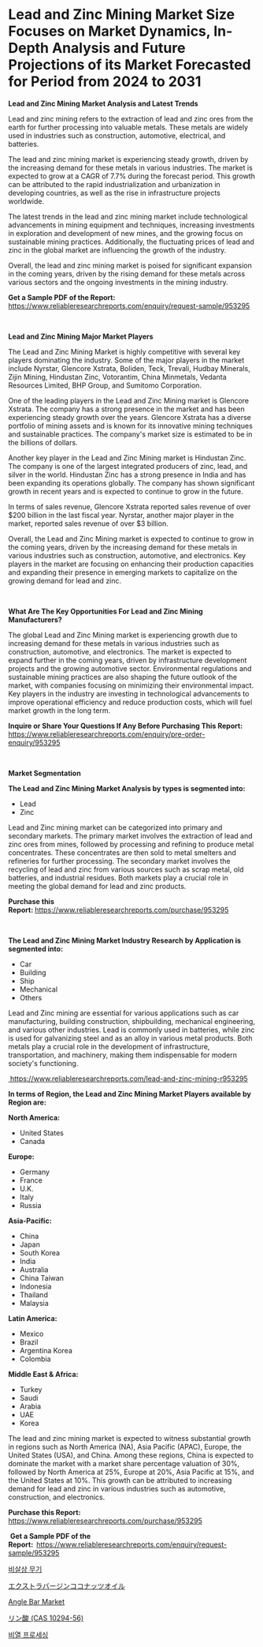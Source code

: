 <p><h1>Lead and Zinc Mining Market Size Focuses on Market Dynamics, In-Depth Analysis and Future Projections of its Market Forecasted for Period from 2024 to 2031</h1></p><p><strong>Lead and Zinc Mining Market Analysis and Latest Trends</strong></p>
<p><p>Lead and zinc mining refers to the extraction of lead and zinc ores from the earth for further processing into valuable metals. These metals are widely used in industries such as construction, automotive, electrical, and batteries.</p><p>The lead and zinc mining market is experiencing steady growth, driven by the increasing demand for these metals in various industries. The market is expected to grow at a CAGR of 7.7% during the forecast period. This growth can be attributed to the rapid industrialization and urbanization in developing countries, as well as the rise in infrastructure projects worldwide.</p><p>The latest trends in the lead and zinc mining market include technological advancements in mining equipment and techniques, increasing investments in exploration and development of new mines, and the growing focus on sustainable mining practices. Additionally, the fluctuating prices of lead and zinc in the global market are influencing the growth of the industry.</p><p>Overall, the lead and zinc mining market is poised for significant expansion in the coming years, driven by the rising demand for these metals across various sectors and the ongoing investments in the mining industry.</p></p>
<p><strong>Get a Sample PDF of the Report:&nbsp;</strong> <a href="https://www.reliableresearchreports.com/enquiry/request-sample/953295">https://www.reliableresearchreports.com/enquiry/request-sample/953295</a></p>
<p>&nbsp;</p>
<p><strong>Lead and Zinc Mining Major Market Players</strong></p>
<p><p>The Lead and Zinc Mining Market is highly competitive with several key players dominating the industry. Some of the major players in the market include Nyrstar, Glencore Xstrata, Boliden, Teck, Trevali, Hudbay Minerals, Zijin Mining, Hindustan Zinc, Votorantim, China Minmetals, Vedanta Resources Limited, BHP Group, and Sumitomo Corporation.</p><p>One of the leading players in the Lead and Zinc Mining market is Glencore Xstrata. The company has a strong presence in the market and has been experiencing steady growth over the years. Glencore Xstrata has a diverse portfolio of mining assets and is known for its innovative mining techniques and sustainable practices. The company's market size is estimated to be in the billions of dollars.</p><p>Another key player in the Lead and Zinc Mining market is Hindustan Zinc. The company is one of the largest integrated producers of zinc, lead, and silver in the world. Hindustan Zinc has a strong presence in India and has been expanding its operations globally. The company has shown significant growth in recent years and is expected to continue to grow in the future.</p><p>In terms of sales revenue, Glencore Xstrata reported sales revenue of over $200 billion in the last fiscal year. Nyrstar, another major player in the market, reported sales revenue of over $3 billion.</p><p>Overall, the Lead and Zinc Mining market is expected to continue to grow in the coming years, driven by the increasing demand for these metals in various industries such as construction, automotive, and electronics. Key players in the market are focusing on enhancing their production capacities and expanding their presence in emerging markets to capitalize on the growing demand for lead and zinc.</p></p>
<p>&nbsp;</p>
<p><strong>What Are The Key Opportunities For Lead and Zinc Mining Manufacturers?</strong></p>
<p><p>The global Lead and Zinc Mining market is experiencing growth due to increasing demand for these metals in various industries such as construction, automotive, and electronics. The market is expected to expand further in the coming years, driven by infrastructure development projects and the growing automotive sector. Environmental regulations and sustainable mining practices are also shaping the future outlook of the market, with companies focusing on minimizing their environmental impact. Key players in the industry are investing in technological advancements to improve operational efficiency and reduce production costs, which will fuel market growth in the long term.</p></p>
<p><strong>Inquire or Share Your Questions If Any Before Purchasing This Report:</strong> <a href="https://www.reliableresearchreports.com/enquiry/pre-order-enquiry/953295">https://www.reliableresearchreports.com/enquiry/pre-order-enquiry/953295</a></p>
<p>&nbsp;</p>
<p><strong>Market Segmentation</strong></p>
<p><strong>The Lead and Zinc Mining Market Analysis by types is segmented into:</strong></p>
<p><ul><li>Lead</li><li>Zinc</li></ul></p>
<p><p>Lead and Zinc mining market can be categorized into primary and secondary markets. The primary market involves the extraction of lead and zinc ores from mines, followed by processing and refining to produce metal concentrates. These concentrates are then sold to metal smelters and refineries for further processing. The secondary market involves the recycling of lead and zinc from various sources such as scrap metal, old batteries, and industrial residues. Both markets play a crucial role in meeting the global demand for lead and zinc products.</p></p>
<p><strong>Purchase this Report:&nbsp;</strong><a href="https://www.reliableresearchreports.com/purchase/953295">https://www.reliableresearchreports.com/purchase/953295</a></p>
<p>&nbsp;</p>
<p><strong>The Lead and Zinc Mining Market Industry Research by Application is segmented into:</strong></p>
<p><ul><li>Car</li><li>Building</li><li>Ship</li><li>Mechanical</li><li>Others</li></ul></p>
<p><p>Lead and Zinc mining are essential for various applications such as car manufacturing, building construction, shipbuilding, mechanical engineering, and various other industries. Lead is commonly used in batteries, while zinc is used for galvanizing steel and as an alloy in various metal products. Both metals play a crucial role in the development of infrastructure, transportation, and machinery, making them indispensable for modern society's functioning.</p></p>
<p><a href="https://www.reliableresearchreports.com/lead-and-zinc-mining-r953295">&nbsp;https://www.reliableresearchreports.com/lead-and-zinc-mining-r953295</a></p>
<p><strong>In terms of Region, the Lead and Zinc Mining Market Players available by Region are:</strong></p>
<p>
    <p> <strong> North America: </strong>
        <ul>
            <li>United States</li>
            <li>Canada</li>
        </ul>
        </p> 
    <p> <strong> Europe: </strong>
        <ul>
            <li>Germany</li>
            <li>France</li>
            <li>U.K.</li>
            <li>Italy</li>
            <li>Russia</li>
        </ul>
        </p> 
    <p> <strong> Asia-Pacific: </strong>
        <ul>
            <li>China</li>
            <li>Japan</li>
            <li>South Korea</li>
            <li>India</li>
            <li>Australia</li>
            <li>China Taiwan</li>
            <li>Indonesia</li>
            <li>Thailand</li>
            <li>Malaysia</li>
        </ul>
        </p> 
    <p> <strong> Latin America: </strong>
        <ul>
            <li>Mexico</li>
            <li>Brazil</li>
            <li>Argentina Korea</li>
            <li>Colombia</li>
        </ul>
        </p> 
    <p> <strong> Middle East & Africa: </strong>
        <ul>
            <li>Turkey</li>
            <li>Saudi</li>
            <li>Arabia</li>
            <li>UAE</li>
            <li>Korea</li>
        </ul>
    </p>
    </p>
<p><p>The lead and zinc mining market is expected to witness substantial growth in regions such as North America (NA), Asia Pacific (APAC), Europe, the United States (USA), and China. Among these regions, China is expected to dominate the market with a market share percentage valuation of 30%, followed by North America at 25%, Europe at 20%, Asia Pacific at 15%, and the United States at 10%. This growth can be attributed to increasing demand for lead and zinc in various industries such as automotive, construction, and electronics.</p></p>
<p><strong>Purchase this Report: </strong><a href="https://www.reliableresearchreports.com/purchase/953295">https://www.reliableresearchreports.com/purchase/953295</a></p>
<p>&nbsp;<strong>Get a Sample PDF of the Report:&nbsp;&nbsp;</strong><a href="https://www.reliableresearchreports.com/enquiry/request-sample/953295">https://www.reliableresearchreports.com/enquiry/request-sample/953295</a></p>
<p><strong></strong></p>
<p><p><a href="https://medium.com/@hasem1093_88994/%EB%B9%84%EC%B9%98%EB%AA%85-%EB%AC%B4%EA%B8%B0-%EC%8B%9C%EC%9E%A5-%EA%B7%9C%EB%AA%A8-%EC%A0%90%EC%9C%A0%EC%9C%A8-%EB%B0%8F-%ED%8A%B8%EB%A0%8C%EB%93%9C-%EB%B6%84%EC%84%9D-%EB%B3%B4%EA%B3%A0%EC%84%9C-%EC%A0%9C%ED%92%88%EB%B3%84-%EC%A7%81%EC%A0%91-%EC%A0%91%EC%B4%89-%EB%AC%B4%EA%B8%B0-%EC%A7%80%ED%96%A5%EC%84%B1-%EC%97%90%EB%84%88%EC%A7%80-%EB%AC%B4%EA%B8%B0-%EA%B7%B8%EB%A6%AC%EA%B3%A0-%EC%84%B8%EA%B7%B8%EB%A8%BC%ED%8A%B8-%EC%98%88%EC%B8%A1-2024%EB%85%84-2031%EB%85%84-3008dd6c7da5">비살상 무기</a></p><p><a href="https://medium.com/@diegoskiles2023/%E3%82%A8%E3%82%AF%E3%82%B9%E3%83%88%E3%83%A9%E3%83%90%E3%83%BC%E3%82%B8%E3%83%B3%E3%82%B3%E3%82%B3%E3%83%8A%E3%83%83%E3%83%84%E3%82%AA%E3%82%A4%E3%83%AB%E5%B8%82%E5%A0%B4-2024%E5%B9%B4%E3%81%8B%E3%82%892031%E5%B9%B4%E3%81%BE%E3%81%A7%E3%81%AE%E6%9C%9F%E9%96%93%E3%81%AB%E3%81%8A%E3%81%91%E3%82%8B%E7%94%A3%E6%A5%AD%E5%8B%95%E5%90%91%E3%81%A8%E4%BA%88%E6%B8%AC-f00cc5a38115">エクストラバージンココナッツオイル</a></p><p><a href="https://github.com/huqhwmcs55/Market-Research-Report-List-1/blob/main/angle-bar-market.md">Angle Bar Market</a></p><p><a href="https://medium.com/@diegoskiles2023/2024%E5%B9%B4%E3%81%8B%E3%82%892031%E5%B9%B4%E3%81%BE%E3%81%A7%E3%81%AE%E6%9C%9F%E9%96%93%E3%81%AB%E4%BA%88%E6%B8%AC%E3%81%95%E3%82%8C%E3%82%8B%E6%80%A5%E9%80%9F%E3%81%AA%E6%88%90%E9%95%B7%E7%8E%87-%E3%81%AE%E3%82%B0%E3%83%AD%E3%83%BC%E3%83%90%E3%83%AB%E3%83%AA%E3%83%B3%E9%85%B8-cas-10294-56-%E5%B8%82%E5%A0%B4%E3%81%AE%E7%AF%84%E5%9B%B2%E3%81%AB%E9%96%A2%E3%81%99%E3%82%8B%E8%A9%B3%E7%B4%B0%E3%81%AA%E5%88%86%E6%9E%90-246f2df8b91f">リン酸 (CAS 10294-56)</a></p><p><a href="https://medium.com/@hasem1093_88994/%EB%B9%84%EC%97%B4-%EC%B2%98%EB%A6%AC-%EC%82%B0%EC%97%85%EC%97%90-%EB%8C%80%ED%95%9C-%ED%86%B5%EC%B0%B0-%EC%8B%9C%EC%9E%A5-%EC%9E%AC%EC%A0%95-%EC%83%81%ED%83%9C-%EC%8B%9C%EC%9E%A5-%EA%B7%9C%EB%AA%A8-%EA%B7%B8%EB%A6%AC%EA%B3%A0-2031%EB%85%84%EA%B9%8C%EC%A7%80%EC%9D%98-%EC%88%98%EC%9D%B5-%EB%B6%84%EC%84%9D-194137d1da42">비열 프로세싱</a></p></p>